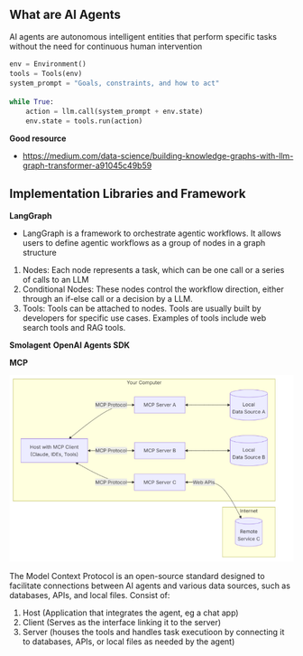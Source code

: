 ## What are AI Agents
AI agents are autonomous intelligent entities that perform specific tasks without the need for continuous human intervention
```py
env = Environment()
tools = Tools(env)
system_prompt = "Goals, constraints, and how to act"

while True:
    action = llm.call(system_prompt + env.state)
    env.state = tools.run(action)
```
**Good resource**
- https://medium.com/data-science/building-knowledge-graphs-with-llm-graph-transformer-a91045c49b59 

## Implementation Libraries and Framework
**LangGraph**
- LangGraph is a framework to orchestrate agentic workflows. It allows users to define agentic workflows as a group of nodes in a graph structure
1) Nodes: Each node represents a task, which can be one call or a series of calls to an LLM
2) Conditional Nodes: These nodes control the workflow direction, either through an if-else call or a decision by a LLM.
3) Tools: Tools can be attached to nodes. Tools are usually built by developers for specific use cases. Examples of tools include web search tools and RAG tools.

**Smolagent** 
**OpenAI Agents SDK**

**MCP**  

![image](./images/MCP_workflow.png)  

The Model Context Protocol is an open-source standard designed to facilitate connections between AI agents and various data sources, such as databases, APIs, and local files. 
Consist of:
1) Host (Application that integrates the agent, eg a chat app)
2) Client (Serves as the interface linking it to the server)
3) Server (houses the tools and handles task executioon by connecting it to databases, APIs, or local files as needed by the agent)
